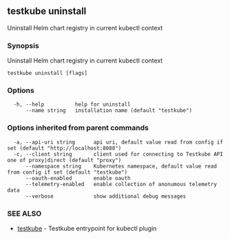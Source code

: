 ## testkube uninstall

Uninstall Helm chart registry in current kubectl context

### Synopsis

Uninstall Helm chart registry in current kubectl context

```
testkube uninstall [flags]
```

### Options

```
  -h, --help          help for uninstall
      --name string   installation name (default "testkube")
```

### Options inherited from parent commands

```
  -a, --api-uri string      api uri, default value read from config if set (default "http://localhost:8088")
  -c, --client string       client used for connecting to Testkube API one of proxy|direct (default "proxy")
      --namespace string    Kubernetes namespace, default value read from config if set (default "testkube")
      --oauth-enabled       enable oauth
      --telemetry-enabled   enable collection of anonumous telemetry data
      --verbose             show additional debug messages
```

### SEE ALSO

* [testkube](testkube.md)	 - Testkube entrypoint for kubectl plugin

